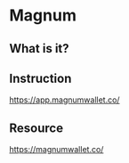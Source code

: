 # Magnum


## What is it?


## Instruction
<https://app.magnumwallet.co/>

## Resource

<https://magnumwallet.co/>